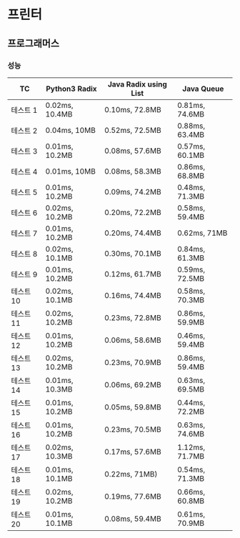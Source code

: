 # 프린터

## 프로그래머스

### 성능

| TC        | Python3 Radix  | Java Radix using List | Java Queue     |
| --------- | -------------- | --------------------- | -------------- |
| 테스트 1  | 0.02ms, 10.4MB | 0.10ms, 72.8MB        | 0.81ms, 74.6MB |
| 테스트 2  | 0.04ms, 10MB   | 0.52ms, 72.5MB        | 0.88ms, 63.4MB |
| 테스트 3  | 0.01ms, 10.2MB | 0.08ms, 57.6MB        | 0.57ms, 60.1MB |
| 테스트 4  | 0.01ms, 10MB   | 0.08ms, 58.3MB        | 0.86ms, 68.8MB |
| 테스트 5  | 0.01ms, 10.2MB | 0.09ms, 74.2MB        | 0.48ms, 71.3MB |
| 테스트 6  | 0.02ms, 10.2MB | 0.20ms, 72.2MB        | 0.58ms, 59.4MB |
| 테스트 7  | 0.01ms, 10.2MB | 0.20ms, 74.4MB        | 0.62ms, 71MB   |
| 테스트 8  | 0.02ms, 10.1MB | 0.30ms, 70.1MB        | 0.84ms, 61.3MB |
| 테스트 9  | 0.01ms, 10.2MB | 0.12ms, 61.7MB        | 0.59ms, 72.5MB |
| 테스트 10 | 0.02ms, 10.1MB | 0.16ms, 74.4MB        | 0.58ms, 70.3MB |
| 테스트 11 | 0.02ms, 10.2MB | 0.23ms, 72.8MB        | 0.86ms, 59.9MB |
| 테스트 12 | 0.01ms, 10.2MB | 0.06ms, 58.6MB        | 0.46ms, 59.4MB |
| 테스트 13 | 0.02ms, 10.2MB | 0.23ms, 70.9MB        | 0.86ms, 59.4MB |
| 테스트 14 | 0.01ms, 10.3MB | 0.06ms, 69.2MB        | 0.63ms, 69.5MB |
| 테스트 15 | 0.01ms, 10.2MB | 0.05ms, 59.8MB        | 0.44ms, 72.2MB |
| 테스트 16 | 0.01ms, 10.2MB | 0.23ms, 70.5MB        | 0.63ms, 74.6MB |
| 테스트 17 | 0.02ms, 10.3MB | 0.17ms, 57.6MB        | 1.12ms, 71.7MB |
| 테스트 18 | 0.01ms, 10.1MB | 0.22ms, 71MB)         | 0.54ms, 71.3MB |
| 테스트 19 | 0.02ms, 10.2MB | 0.19ms, 77.6MB        | 0.66ms, 60.8MB |
| 테스트 20 | 0.01ms, 10.1MB | 0.08ms, 59.4MB        | 0.61ms, 70.9MB |